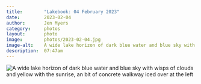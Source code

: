 ```yaml
---
title:        "Lakebook: 04 February 2023"
date:         2023-02-04
author:       Jen Myers
category:     photos
layout:       photo
image:        photos/2023-02-04.jpg
image-alt:    A wide lake horizon of dark blue water and blue sky with wisps of clouds and yellow with the sunrise, an bit of concrete walkway iced over at the left
description:  07:47am
---
```


<div><img alt="A wide lake horizon of dark blue water and blue sky with wisps of clouds and yellow with the sunrise, an bit of concrete walkway iced over at the left" src="{{ site.baseurl }}/images/photos/2023-02-04.jpg" /></div>
